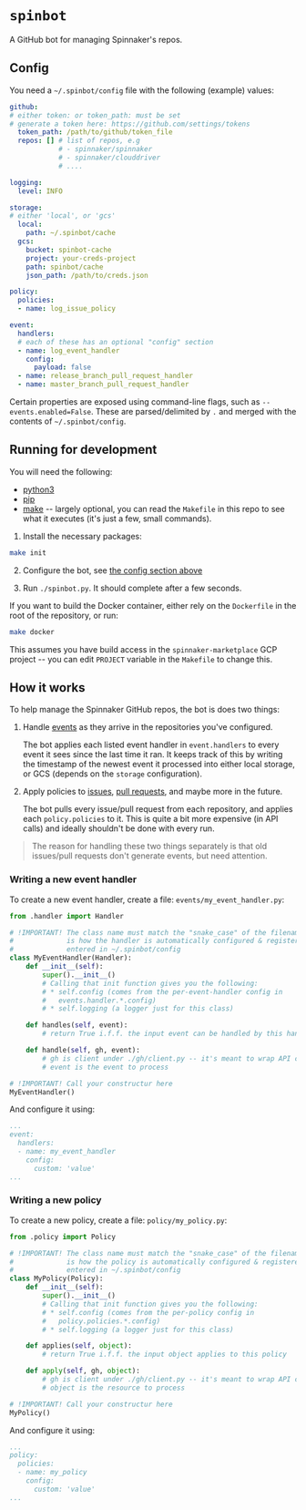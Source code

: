 # `spinbot`

A GitHub bot for managing Spinnaker's repos.

## Config

You need a `~/.spinbot/config` file with the following (example) values:

```yaml
github:
# either token: or token_path: must be set
# generate a token here: https://github.com/settings/tokens
  token_path: /path/to/github/token_file
  repos: [] # list of repos, e.g
            # - spinnaker/spinnaker
            # - spinnaker/clouddriver
            # ....

logging:
  level: INFO

storage:
# either 'local', or 'gcs'
  local:
    path: ~/.spinbot/cache
  gcs:
    bucket: spinbot-cache
    project: your-creds-project
    path: spinbot/cache
    json_path: /path/to/creds.json

policy:
  policies:
  - name: log_issue_policy

event:
  handlers:
  # each of these has an optional "config" section
  - name: log_event_handler
    config:
      payload: false
  - name: release_branch_pull_request_handler
  - name: master_branch_pull_request_handler
```

Certain properties are exposed using command-line flags, such as
`--events.enabled=False`. These are parsed/delimited by `.` and merged with the
contents of `~/.spinbot/config`.

## Running for development

You will need the following:

* [python3](https://www.python.org/download/releases/3.0/)
* [pip](https://pypi.org/project/pip/#description)
* [make](https://www.gnu.org/software/make/) -- largely optional, you can read
  the `Makefile` in this repo to see what it executes (it's just a few, small
  commands).

1. Install the necessary packages:

  ```bash
  make init
  ```

2. Configure the bot, see [the config section above](#config)

3. Run `./spinbot.py`. It should complete after a few seconds.

If you want to build the Docker container, either rely on the `Dockerfile` in
the root of the repository, or run:

```bash
make docker
```

This assumes you have build access in the `spinnaker-marketplace` GCP project 
-- you can edit `PROJECT` variable in the `Makefile` to change this.

## How it works

To help manage the Spinnaker GitHub repos, the bot is does two things:

1. Handle [events](https://developer.github.com/v3/activity/events/) as
   they arrive in the repositories you've configured.

   The bot applies each listed event handler in `event.handlers` to every event
   it sees since the last time it ran. It keeps track of this by writing the
   timestamp of the newest event it processed into either local storage, or GCS
   (depends on the `storage` configuration).

2. Apply policies to [issues](https://developer.github.com/v3/issues/), [pull
   requests](https://developer.github.com/v3/pulls/), and maybe more in the
   future.

   The bot pulls every issue/pull request from each repository, and applies
   each `policy.policies` to it. This is quite a bit more expensive (in API
   calls) and ideally shouldn't be done with every run.

> The reason for handling these two things separately is that old issues/pull
> requests don't generate events, but need attention.

### Writing a new event handler

To create a new event handler, create a file: `events/my_event_handler.py`:

```python
from .handler import Handler

# !IMPORTANT! The class name must match the "snake_case" of the filename. This
#             is how the handler is automatically configured & registered when
#             entered in ~/.spinbot/config
class MyEventHandler(Handler):
    def __init__(self):
        super().__init__()
        # Calling that init function gives you the following:
        # * self.config (comes from the per-event-handler config in
        #   events.handler.*.config)
        # * self.logging (a logger just for this class)

    def handles(self, event):
        # return True i.f.f. the input event can be handled by this handler

    def handle(self, gh, event):
        # gh is client under ./gh/client.py -- it's meant to wrap API calls
        # event is the event to process

# !IMPORTANT! Call your constructur here
MyEventHandler()
```

And configure it using:

```yaml
...
event:
  handlers:
  - name: my_event_handler
    config:
      custom: 'value'
...
```

### Writing a new policy

To create a new policy, create a file: `policy/my_policy.py`:

```python
from .policy import Policy

# !IMPORTANT! The class name must match the "snake_case" of the filename. This
#             is how the policy is automatically configured & registered when
#             entered in ~/.spinbot/config
class MyPolicy(Policy):
    def __init__(self):
        super().__init__()
        # Calling that init function gives you the following:
        # * self.config (comes from the per-policy config in
        #   policy.policies.*.config)
        # * self.logging (a logger just for this class)

    def applies(self, object):
        # return True i.f.f. the input object applies to this policy

    def apply(self, gh, object):
        # gh is client under ./gh/client.py -- it's meant to wrap API calls
        # object is the resource to process

# !IMPORTANT! Call your constructur here
MyPolicy()
```

And configure it using:

```yaml
...
policy:
  policies:
  - name: my_policy
    config:
      custom: 'value'
...
```
